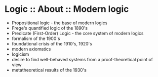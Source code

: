 # Logic :: About :: Modern logic

- Propositional logic - the base of modern logics
- Frege's quantified logic of the 1890's
- Predicate (First-Order) Logic - the core system of modern logics
- formalism of the 1900's
- foundational crisis of the 1910's, 1920's
- modern axiomatics
- logicism
- desire to find well-behaved systems from a proof-theoretical point of view
- metatheoretical results of the 1930's
